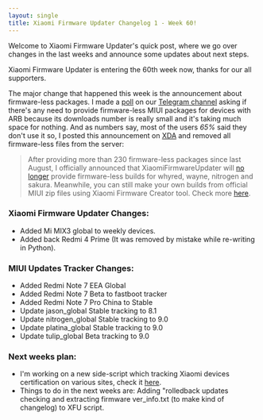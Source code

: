 ```yaml
---
layout: single
title: Xiaomi Firmware Updater Changelog 1 - Week 60!
---
```


Welcome to Xiaomi Firmware Updater's quick post, where we go over changes in the last weeks and announce some updates about next steps.

Xiaomi Firmware Updater is entering the 60th week now, thanks for our all supporters.

The major change that happened this week is the announcement about firmware-less packages. I made a [poll](https://t.me/XiaomiFirmwareUpdater/3292) on our [Telegram channel](https://t.me/XiaomiFirmwareUpdater) asking if there's any need to provide firmware-less MIUI packages for devices with ARB because its downloads number is really small and it's taking much space for nothing.
And as numbers say, most of the users *65%* said they don't use it so, I posted this announcement on [XDA](https://forum.xda-developers.com/showpost.php?p=79176402&postcount=512) and removed all firmware-less files from the server:

> After providing more than 230 firmware-less packages since last August, I officially announced that XiaomiFirmwareUpdater will [no longer](https://github.com/XiaomiFirmwareUpdater/mi-firmware-updater/commit/904f93207ae4cf8a20fb3157a6e240d527ff020c) provide firmware-less builds for whyred, wayne, nitrogen and sakura.
Meanwhile, you can still make your own builds from official MIUI zip files using Xiaomi Firmware Creator tool. Check more [here](https://xiaomifirmwareupdater.com/projects/xiaomi-flashable-firmware-creator/).

### Xiaomi Firmware Updater Changes:

* Added Mi MIX3 global to weekly devices.
* Added back Redmi 4 Prime (It was removed by mistake while re-writing in Python).

### MIUI Updates Tracker Changes:
* Added Redmi Note 7 EEA Global
* Added Redmi Note 7 Beta to fastboot tracker
* Added Redmi Note 7 Pro China to Stable
* Update jason_global Stable tracking to 8.1
* Update nitrogen_global Stable tracking to 9.0
* Update platina_global Stable tracking to 9.0
* Update tulip_global Beta tracking to 9.0

### Next weeks plan:
- I'm working on a new side-script which tracking Xiaomi devices certification on various sites, check it [here](https://github.com/XiaomiFirmwareUpdater/xiaomi_certification_tracker).
- Things to do in the next weeks are: Adding "rolledback updates checking and extracting firmware ver_info.txt (to make kind of changelog) to XFU script.
